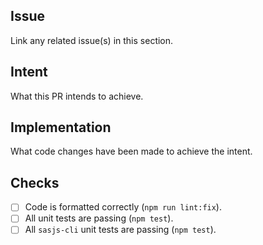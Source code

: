 ## Issue

Link any related issue(s) in this section.

## Intent

What this PR intends to achieve.

## Implementation

What code changes have been made to achieve the intent.

## Checks

- [ ] Code is formatted correctly (`npm run lint:fix`).
- [ ] All unit tests are passing (`npm test`).
- [ ] All `sasjs-cli` unit tests are passing (`npm test`).
